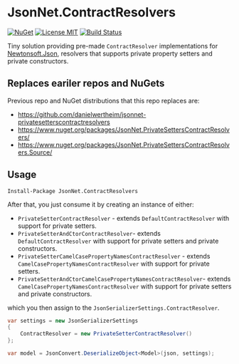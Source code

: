 # JsonNet.ContractResolvers
[![NuGet](https://img.shields.io/nuget/v/JsonNet.ContractResolvers.svg?cacheSeconds=3600)](https://www.nuget.org/packages/JsonNet.ContractResolvers)
[![License MIT](https://img.shields.io/badge/License-MIT-blue.svg)](https://choosealicense.com/licenses/mit/)
[![Build Status](https://dev.azure.com/daniel-wertheim/os/_apis/build/status/jsonnet-contractresolvers-CI?branchName=master)](https://dev.azure.com/daniel-wertheim/os/_build/latest?definitionId=11&branchName=master)

Tiny solution providing pre-made `ContractResolver` implementations for [Newtonsoft.Json](https://github.com/JamesNK/Newtonsoft.Json), resolvers that supports private property setters and private constructors.

## Replaces eariler repos and NuGets
Previous repo and NuGet distributions that this repo replaces are:

- https://github.com/danielwertheim/jsonnet-privatesetterscontractresolvers
- https://www.nuget.org/packages/JsonNet.PrivateSettersContractResolvers/
- https://www.nuget.org/packages/JsonNet.PrivateSettersContractResolvers.Source/

## Usage

```
Install-Package JsonNet.ContractResolvers
```

After that, you just consume it by creating an instance of either:

- `PrivateSetterContractResolver` - extends `DefaultContractResolver` with support for private setters.
- `PrivateSetterAndCtorContractResolver`- extends `DefaultContractResolver` with support for private setters and private constructors.
- `PrivateSetterCamelCasePropertyNamesContractResolver` - extends `CamelCasePropertyNamesContractResolver` with support for private setters.
- `PrivateSetterAndCtorCamelCasePropertyNamesContractResolver`- extends `CamelCasePropertyNamesContractResolver` with support for private setters and private constructors.

which you then assign to the `JsonSerializerSettings.ContractResolver`.

```csharp
var settings = new JsonSerializerSettings
{
    ContractResolver = new PrivateSetterContractResolver()
};

var model = JsonConvert.DeserializeObject<Model>(json, settings);
```
